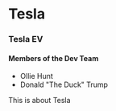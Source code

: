 # Tesla 
### Tesla EV
#### Members of the Dev Team 
- Ollie Hunt
- Donald "The Duck" Trump

This is about Tesla
